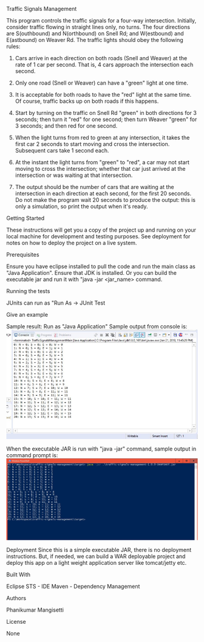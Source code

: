 Traffic Signals Management

This program controls the traffic signals for a four-way intersection. Initially, consider traffic flowing in straight lines only, no turns. The four directions are S(outhbound) and N(orthbound) on Snell Rd; and W(estbound) and E(astbound) on Weaver Rd. The traffic lights should obey the following rules:

1. Cars arrive in each direction on both roads (Snell and Weaver) at the rate of 1 car per second. That is, 4 cars approach the intersection each second.

2. Only one road (Snell or Weaver) can have a "green" light at one time.

3. It is acceptable for both roads to have the "red" light at the same time. Of course, traffic backs up on both roads if this happens.

4. Start by turning on the traffic on Snell Rd "green" in both directions for 3 seconds; then turn it "red" for one second; then turn Weaver "green" for 3 seconds; and then red for one second.

5. When the light turns from red to green at any intersection, it takes the first car 2 seconds to start moving and cross the intersection. Subsequent cars take 1 second each.

6. At the instant the light turns from "green" to "red", a car may not start moving to cross the intersection; whether that car just arrived at the intersection or was waiting at that intersection.

7. The output should be the number of cars that are waiting at the intersection in each direction at each second, for the first 20 seconds. Do not make the program wait 20 seconds to produce the output: this is only a simulation, so print the output when it's ready.


Getting Started

These instructions will get you a copy of the project up and running on your local machine for development and testing purposes. See deployment for notes on how to deploy the project on a live system.

Prerequisites

Ensure you have eclipse installed to pull the code and run the main class as "Java Application".
Ensure that JDK is installed.
Or you can build the executable jar and run it with "java -jar <jar_name> command.

Running the tests

JUnits can run as "Run As -> JUnit Test


Give an example

Sample result:
Run as "Java Application"
Sample output from console is:
![Alt text](https://github.com/PhaniMangisetti/traffic-signals-management/blob/master/img/EclipseConsoleOutput.JPG?raw=true "Eclipse Console Output")

When the executable JAR is run with "java -jar" command, sample output in command prompt is:
![Alt text](https://github.com/PhaniMangisetti/traffic-signals-management/blob/master/img/sampleOutput.JPG?raw=true "Executable Jar Output")

Deployment
Since this is a simple executable JAR, there is no deployment instructions.
But, if needed, we can build a WAR deployable project and deploy this app on a light weight application server like tomcat/jetty etc.

Built With

Eclipse STS - IDE
Maven - Dependency Management

Authors

Phanikumar Mangisetti

License

None
